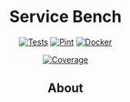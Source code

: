<h1 align="center">Service Bench</h1>

<p align="center">
<a href="https://github.com/Zen0x7/ServiceBench/actions/tests.yml"><img src="https://github.com/Zen0x7/ServiceBench/actions/workflows/tests.yml/badge.svg" alt="Tests"></a>
<a href="https://github.com/Zen0x7/ServiceBench/actions/pint.yml"><img src="https://github.com/Zen0x7/ServiceBench/actions/workflows/pint.yml/badge.svg" alt="Pint"></a>
<a href="https://github.com/Zen0x7/ServiceBench/actions/docker.yml"><img src="https://github.com/Zen0x7/ServiceBench/actions/workflows/docker.yml/badge.svg" alt="Docker"></a>
</p>

<p align="center">
<a href="https://codecov.io/gh/Zen0x7/ServiceBench"><img src="https://codecov.io/gh/Zen0x7/ServiceBench/graph/badge.svg?token=Z26I1PZTVN" alt="Coverage"></a>
</p>

<h2 align="center">About</h2>

